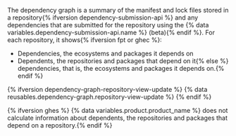 The dependency graph is a summary of the manifest and lock files stored in a repository{% ifversion dependency-submission-api %} and any dependencies that are submitted for the repository using the {% data variables.dependency-submission-api.name %} (beta){% endif %}. For each repository, it shows{% ifversion fpt or ghec %}:

- Dependencies, the ecosystems and packages it depends on
- Dependents, the repositories and packages that depend on it{% else %} dependencies, that is, the ecosystems and packages it depends on.{% endif %}

{% ifversion dependency-graph-repository-view-update %}
{% data reusables.dependency-graph.repository-view-update %}
{% endif %}

{% ifversion ghes %}
{% data variables.product.product_name %} does not calculate information about dependents, the repositories and packages that depend on a repository.{% endif %}
